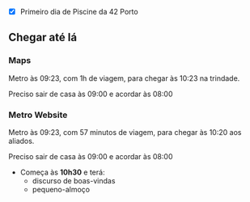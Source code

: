 - [x] Primeiro dia de  Piscine da 42 Porto

## Chegar até lá 

### Maps

Metro às 09:23, com 1h de viagem, para chegar às 10:23 na trindade.

Preciso sair de casa às 09:00 e acordar às 08:00

### Metro Website

Metro às 09:23, com 57 minutos de viagem, para chegar às 10:20 aos aliados. 

Preciso sair de casa às 09:00 e acordar às 08:00

- Começa às **10h30** e terá:
	- discurso de boas-vindas
	- pequeno-almoço


